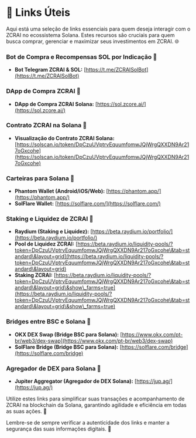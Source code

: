 # 🔗 Links Úteis

Aqui está uma seleção de links essenciais para quem deseja interagir com o ZCRAI no ecossistema Solana. Estes recursos são cruciais para quem busca comprar, gerenciar e maximizar seus investimentos em ZCRAI. 🌐

### Bot de Compra e Recompensas SOL por Indicação 🤑

* **Bot Telegram ZCRAI & SOL:** [https://t.me/ZCRAISolBot](https://t.me/ZCRAISolBot)

### DApp de Compra ZCRAI 📲

* **DApp de Compra ZCRAI Solana:** [https://sol.zcore.ai/](https://sol.zcore.ai/)

### Contrato ZCRAI na Solana 📜

* **Visualização do Contrato ZCRAI Solana:** [https://solscan.io/token/DpCzuUVptrvEquumfomwJQjWrgQXXDN9Ar217oGxcohe](https://solscan.io/token/DpCzuUVptrvEquumfomwJQjWrgQXXDN9Ar217oGxcohe)

### Carteiras para Solana 🎒

* **Phantom Wallet (Android/iOS/Web):** [https://phantom.app/](https://phantom.app/)
* **SolFlare Wallet:** [https://solflare.com/](https://solflare.com/)

### Staking e Liquidez de ZCRAI 💸

* **Raydium (Staking e Liquidez):** [https://beta.raydium.io/portfolio/](https://beta.raydium.io/portfolio/)
* **Pool de Liquidez ZCRAI:** [https://beta.raydium.io/liquidity-pools/?token=DpCzuUVptrvEquumfomwJQjWrgQXXDN9Ar217oGxcohe\&tab=standard\&layout=grid](https://beta.raydium.io/liquidity-pools/?token=DpCzuUVptrvEquumfomwJQjWrgQXXDN9Ar217oGxcohe\&tab=standard\&layout=grid)
* **Staking ZCRAI:** [https://beta.raydium.io/liquidity-pools/?token=DpCzuUVptrvEquumfomwJQjWrgQXXDN9Ar217oGxcohe\&tab=standard\&layout=grid\&show\_farms=true](https://beta.raydium.io/liquidity-pools/?token=DpCzuUVptrvEquumfomwJQjWrgQXXDN9Ar217oGxcohe\&tab=standard\&layout=grid\&show\_farms=true)

### Bridges entre BSC e Solana 🌉

* **OKX DEX Swap (Bridge BSC para Solana):** [https://www.okx.com/pt-br/web3/dex-swap](https://www.okx.com/pt-br/web3/dex-swap)
* **SolFlare Bridge (Bridge BSC para Solana):** [https://solflare.com/bridge](https://solflare.com/bridge)

### Agregador de DEX para Solana 🔀

* **Jupiter Aggregator (Agregador de DEX Solana):** [https://jup.ag/](https://jup.ag/)

Utilize estes links para simplificar suas transações e acompanhamento de ZCRAI na blockchain da Solana, garantindo agilidade e eficiência em todas as suas ações. 🚀

Lembre-se de sempre verificar a autenticidade dos links e manter a segurança das suas informações digitais. 💼
